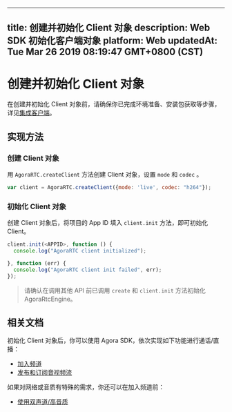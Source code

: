 
---
title: 创建并初始化 Client 对象
description: Web SDK 初始化客户端对象
platform: Web
updatedAt: Tue Mar 26 2019 08:19:47 GMT+0800 (CST)
---
# 创建并初始化 Client 对象
在创建并初始化 Client 对象前，请确保你已完成环境准备、安装包获取等步骤，详见[集成客户端](../../cn/Video/web_prepare.md)。

## 实现方法
### 创建 Client 对象
用 `AgoraRTC.createClient` 方法创建 Client 对象，设置 `mode` 和 `codec` 。

```javascript
var client = AgoraRTC.createClient({mode: 'live', codec: "h264"});
```

### 初始化 Client 对象
创建 Client 对象后，将项目的 App ID 填入 `client.init` 方法，即可初始化 Client。

```javascript
client.init(<APPID>, function () {
  console.log("AgoraRTC client initialized");

}, function (err) {
  console.log("AgoraRTC client init failed", err);
});
```

> 请确认在调用其他 API 前已调用 `create` 和 `client.init` 方法初始化 AgoraRtcEngine。

## 相关文档
初始化 Client 对象后，你可以使用 Agora SDK，依次实现如下功能进行通话/直播：
- [加入频道](../../cn/Video/join_video_web.md)
- [发布和订阅音视频流](../../cn/Video/publish_web.md)

如果对网络或音质有特殊的需求，你还可以在加入频道前：
- [使用双声道/高音质](../../cn/Video/audio_profile_web.md)

